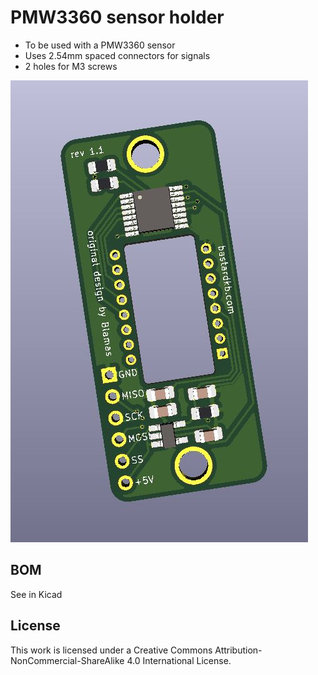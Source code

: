 # PMW3360 sensor holder

- To be used with a PMW3360 sensor
- Uses 2.54mm spaced connectors for signals
- 2 holes for M3 screws

![pcb](pics/1.JPG)

## BOM

See in Kicad

## License

This work is licensed under a Creative Commons Attribution-NonCommercial-ShareAlike 4.0 International License.
